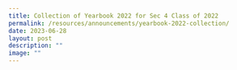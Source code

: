 ```yaml
---
title: Collection of Yearbook 2022 for Sec 4 Class of 2022
permalink: /resources/announcements/yearbook-2022-collection/
date: 2023-06-28
layout: post
description: ""
image: ""
---
```

